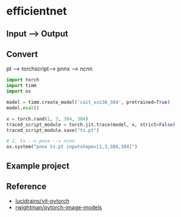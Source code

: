 # efficientnet

## Input --> Output

## Convert 

pt --> torchscript--> pnnx --> ncnn

```python
import torch
import timm
import os

model = timm.create_model('cait_xxs36_384', pretrained=True)
model.eval()

x = torch.rand(1, 3, 384, 384)
traced_script_module = torch.jit.trace(model, x, strict=False)
traced_script_module.save("ts.pt")

# 2. ts --> pnnx --> ncnn
os.system("pnnx ts.pt inputshape=[1,3,384,384]")
```

## Example project


## Reference

- [lucidrains/vit-pytorch](https://github.com/lucidrains/vit-pytorch)
- [rwightman/pytorch-image-models](https://github.com/rwightman/pytorch-image-models)


